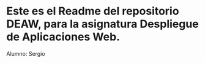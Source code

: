 # Este es el Readme del repositorio DEAW, para la asignatura Despliegue de Aplicaciones Web.

Alumno: Sergio